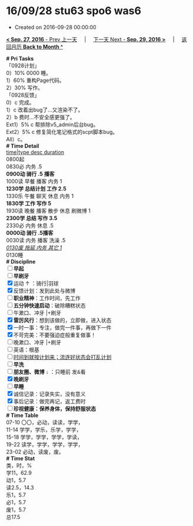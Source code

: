 # 16/09/28 stu63 spo6 was6

- Created on 2016-09-28 00:00:00

[**< Sep. 27, 2016** - Prev 上一天](/lifelogs/2016/09/d27.md) &nbsp; &nbsp; | &nbsp; &nbsp; [下一天 Next - **Sep. 29, 2016 >**](/lifelogs/2016/09/d29.md) &nbsp; &nbsp; |  &nbsp; &nbsp; [返回月历 **Back to Month ^**](/lifelogs/2016/09/index.md)
<br/><div><div><div><div><div><div><div><div><b># Pri Tasks</b></div><div>「0928计划」</div></div></div></div></div><div>0）10% 0000 睡。</div><div>1）60% 重构Page代码。</div><div>2）30% 写作。</div></div><div><div><div></div></div></div></div><div><div>「0928反馈」</div></div></div><div>0）c 完成。</div><div>1）c 改着出bug了…又渲染不了。</div><div><div>2）b 费时…不安全感更强了。</div><div><div>Ext1）5% c 帮排除v5_admin后台bug。</div><div>Ext2）5% c 修复简化笔记格式的scpt脚本bug。</div><div><div>All）c。</div><div><b># Time Detail</b></div><div><u>time|type desc duration</u></div><div>0800起</div><div>0830必 内务 .5</div><div><b>0900动 骑行 .5</b> <b>播客</b></div></div><div><div>1000读 早餐 播客 内务 1</div><div><b>1230学 总结计划 工作 2.5</b></div></div></div><div>1330乐 午餐 聊天 休息 内务 1</div><div><b>1830学 工作 写作 5</b></div><div>1930读 晚餐 播客 散步 休息 刷微博 1</div><div><b>2300学 总结 写作 3.5</b></div><div>2330必 内务 休息 .5</div><div><b>0000动 骑行 .5</b><b>播客</b></div></div><div><div>0030读 内务 播客 洗澡 .5</div><div><i><u>0130废 拖延 内务 其它 1</u></i></div><div><div><div><div><div><div><div>0130睡</div><div><b># Discipline</b></div></div><div><div><b><input type="checkbox"/>早起</b></div><div><input type="checkbox"/><b>早刷牙</b></div></div><div><input checked="true" type="checkbox"/>运动 ↑ ：骑行|羽球</div><div><div><input checked="true" type="checkbox"/>反馈计划：发到此处与微博</div><div><input type="checkbox"/><b>职业精神</b>：工作时间，先工作</div><div><input type="checkbox"/><b>五分钟快速启动</b>：破除糟糕状态</div><div><input type="checkbox"/>午漱口、冲牙 |+刷牙</div><div><input checked="true" type="checkbox"/><b>雷厉风行</b>：想到该做的，立即做，进入状态</div><div><input checked="true" type="checkbox"/><a dir="ltr"/><a dir="ltr">一时</a>一事：专注，做完一件事，再做下一件</div><div><input checked="true" type="checkbox"/>不苛完美：不要强迫症般重复做事！</div><div><input type="checkbox"/>晚漱口、冲牙 |+刷牙</div><div><input type="checkbox"/>英语：根基</div><div><u><input type="checkbox"/>时间到就按计划来；流连好状态会打乱计划</u></div><div><input type="checkbox"/><b>早洗</b></div><div><b style="font-family:gotham, helvetica, arial, sans-serif;font-size:14px;"><input type="checkbox"/>朋友圈、微博</b> <span style="font-family:gotham, helvetica, arial, sans-serif;font-size:14px;">↓ ：只睡前 发&amp;看</span></div><div><b><input checked="true" type="checkbox"/>晚刷牙</b></div><div><input type="checkbox"/><b>早睡</b></div><div><div><input checked="true" type="checkbox"/>诚信记录：记录失实，没有意义</div><div><input checked="true" type="checkbox"/>事后记录：做完再记，返工费时</div></div><div style="font-family:gotham, helvetica, arial, sans-serif;font-size:14px;"><b><input type="checkbox"/>珍视健康：保养身体，保持舒服状态</b></div><div><b># Time Table</b></div><div>07-10 〇〇，必动，读读，学学，</div><div>11-14 学学，学乐，乐学，学学，</div><div>15-18 学学，学学，学学，学读，</div><div>19-22 读学，学学，学学，学学，</div><div>23-02 必动，读废，废。</div><div><b># Time Stat</b></div><div>类，时，%</div><div>学11，62.9</div><div>动1，5.7</div><div>读2.5，14.3</div><div>乐1，5.7</div><div>必1，5.7</div><div>废1，5.7</div><div>总17.5</div>

